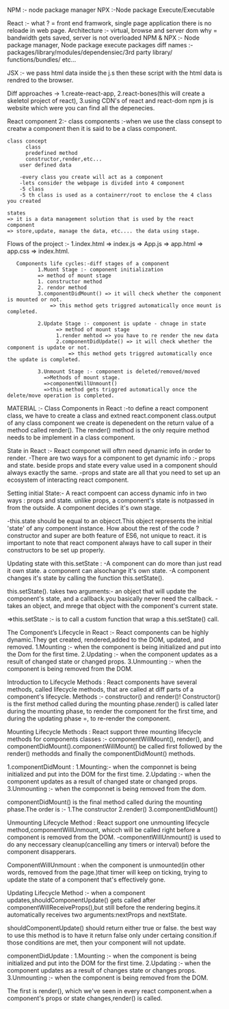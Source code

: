 NPM :- node package manager
NPX :-Node package Execute/Executable

React :- 
what ? = front end framwork, single page application there is no reloade in web page.
Architecture :- virtual, browse and server dom
why = bandwidth gets saved, server is not overloaded
NPM & NPX :- Node package manager, Node package execute
    packages diff names :- packages/library/modules/dependensiec/3rd party library/ functions/bundles/ etc...

JSX :- we pass html data inside the j.s
       then these script with the html data is rendred to the browser.

Diff approaches ->
                1.create-react-app, 
                2.react-bones(this will create a skeletol project of react), 
                3.using CDN's of react and react-dom
npm js is website which were you can find all the depenecies.

React component 2:-
       class components :-when we use the class consept to creatw a component then it is said to be a class component.

    class concept 
          class
          predefined method
          constructor,render,etc...
        user defined data

        -every class you create will act as a component
        -lets consider the webpage is divided into 4 component 
        -5 class
        -5 th class is used as a containerr/root to enclose the 4 class you created

    states
    => it is a data management solution that is used by the react component
    => store,update, manage the data, etc.... the data using stage.


Flows of the project :-
1.index.html => index.js => App.js => app.html => app.css => index.html.

       Components life cycles:-diff stages of a component
              1.Muont Stage :- component initialization 
              => method of mount stage 
              1. constructor method
              2. rendor method
              3.componentDidMount() => it will check whether the component is mounted or not.
                  => this method gets triggred automatically once mount is completed. 

              2.Update Stage :- component is update - chnage in state
                    => method of mount stage
                    1.render mehtod => you have to re render the new data
                    2.componentDidUpdate() => it will check whether the component is update or not.
                        => this method gets triggred automatically once the update is completed.

              3.Unmount Stage :- component is deleted/removed/moved
                =>Methods of mount stage.
                =>componentWillUnmount()
                =>this method gets triggred automatically once the delete/move operation is completed.

MATERIAL :-
Class Components in React :-to define a react component class, we have to create a class and extned react.component class.output of any class component we create is depenedent on the return value of a method called render(). The render() method is the only require method needs to be implement in a class component.

State in React :-
React componet will oftrn need dynamic info in order to render.
-There are two ways for a component to get dynamic info :-
props and state. beside props and state every value used in a component should always exactly the same.
-props and state are all that you need to set up an ecosystem of interacting react component.

Setting initial State:-
A react compoent can access dynamic info in two ways : props and state.
unlike props, a component's state is notpassed in from the outside. A component decides it's own stage.

-this.state should be equal to an objecct.This object represents the initial 'state' of any component instance.
How about the rest of the code ? constructor and super are both feature of ES6, not unique to react. it is important to note that react component always have to call super in their constructors to be set up properly.

Updating state with this.setState :
-A component can do more than just read it own state. a component can alsochange it's own state.
-A component changes it's state by calling the function this.setState().

this.setState(). takes two arguments:- an object that will update the component's state, and a callback.you basically never need the callback.
-takes an object, and mrege that object with the component's current state.

=>this.setState :- is to call a custom function that wrap a this.setState() call.

The Component’s Lifecycle in React :- React components can be highly dynamic.They get created, rendered,added to the DOM, updated, and removed.
1.Mounting :- when the component is being initialized and put into the Dom for the first time.
2.Updating :- when the component updates as a result of changed state or changed props.
3.Unmounting :- when the component is being removed from the DOM.

Introduction to Lifecycle Methods :
React components have several methods, called lifecycle methods, that are called at diff parts of a component's lifecycle.
Methods :- constructor() and render()! Constructor() is the first method called during the mounting phase.render() is called later during the mounting phase, to render the component for the first time, and during the updating phase =, to re-render the component.

Mounting Lifecycle Methods :
React support three mounting lifecycle methods for components classes :- componentWillMount(), render(), and componentDidMount().componentWillMount() be called first followed by the render() methodds and finally the componentDidMount() methods.

1.componentDidMount :
1.Mounting:- when the componnet is being initialized and put into the DOM for the first time.
2.Updating :- when the component updates as a result of changed state or changed props.
3.Unmounting :- when the componnet is being removed from the dom.

componentDidMount() is the final method called during the mounting phase.The order is :-
1.The constructor
2.render()
3.componentDidMount()

Unmounting Lifecycle Method :
React support one unmounting lifecycle method,componentWillUnmount, whicch will be called right before a component is removed from the DOM.
-componentWillUnmount() is used to do any neccessary cleanup(cancelling any timers or interval) before the component disapperars.

ComponentWillUnmount :
when the component is unmounted(in other words, removed from the page.)that timer will keep on ticking, trying to update the state of a component that's effectively gone.

Updating Lifecycle Method :- 
when a component updates,shouldComponentUpdate() gets called after componentWillReceiveProps(),but still before the rendering begins.it automatically receives two arguments:nextProps and nextState.

shouldComponentUpdate() should return either true or false. the best way to use this method is to have it return false only under certaing consition.if those conditions are met, then your component will not update.

componentDidUpdate :
1.Mounting :- when the component is being initialized and put into the DOM for the first time.
2.Updating :- when the component updates as a result of changes state or changes props.
3.Unmounting :- when the component is being removed from the DOM.

The first is render(), which we've seen in every react component.when a component's props or state changes,render() is called.